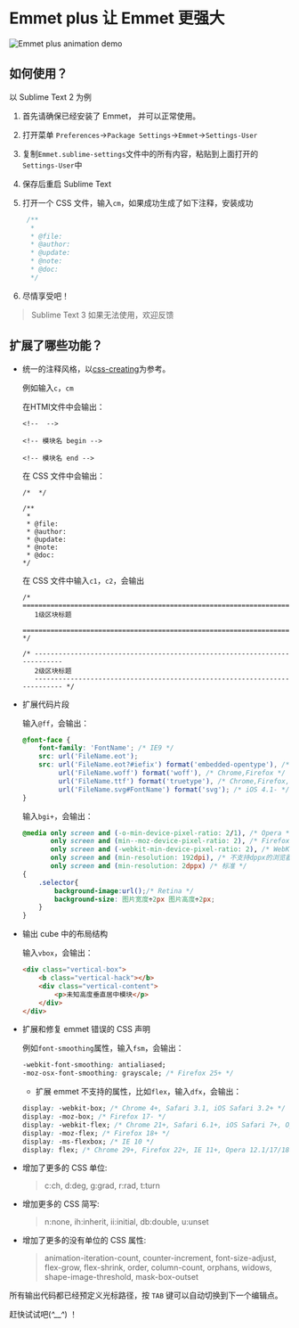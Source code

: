 # Emmet plus 让 Emmet 更强大

![Emmet plus animation demo](http://gtms01.alicdn.com/tps/i1/T1oIAwFXtgXXa1BMjv-707-735.gif)

## 如何使用？

以 Sublime Text 2 为例

1. 首先请确保已经安装了 Emmet， 并可以正常使用。
2. 打开菜单 ```Preferences```→```Package Settings```→```Emmet```→```Settings-User```
3. 复制```Emmet.sublime-settings```文件中的所有内容，粘贴到上面打开的```Settings-User```中
4. 保存后重启 Sublime Text
5. 打开一个 CSS 文件，输入```cm```，如果成功生成了如下注释，安装成功

   ```css
    /**
     * 
     * @file:     
     * @author:   
     * @update:   
     * @note:     
     * @doc:      
     */
   ```
6. 尽情享受吧！

> Sublime Text 3 如果无法使用，欢迎反馈

## 扩展了哪些功能？

* 统一的注释风格，以[css-creating](https://github.com/yisibl/css-creating)为参考。

    例如输入`c`，`cm`

    在HTMl文件中会输出：

    ```
    <!--  -->

    <!-- 模块名 begin -->
        
    <!-- 模块名 end -->

    ```

    在 CSS 文件中会输出：

    ```
    /*  */

    /**
     * 
     * @file:     
     * @author:   
     * @update:   
     * @note:     
     * @doc:      
    */
    ```

    在 CSS 文件中输入`c1`，`c2`，会输出

    ```
    /* ==========================================================================
       1级区块标题
       ========================================================================== */

    /* --------------------------------------------------------------------------
       2级区块标题
       -------------------------------------------------------------------------- */
    ```

* 扩展代码片段

    输入`@ff`，会输出：

    ```css
    @font-face {
        font-family: 'FontName'; /* IE9 */
        src: url('FileName.eot');
        src: url('FileName.eot?#iefix') format('embedded-opentype'), /* IE6-IE8 */
             url('FileName.woff') format('woff'), /* Chrome,Firefox */
             url('FileName.ttf') format('truetype'), /* Chrome,Firefox,Opera,Safari,Android, iOS 4.2+ */
             url('FileName.svg#FontName') format('svg'); /* iOS 4.1- */
    }
    ```

    输入`bgi+`，会输出：

    ```css
    @media only screen and (-o-min-device-pixel-ratio: 2/1), /* Opera */
           only screen and (min--moz-device-pixel-ratio: 2), /* Firefox 16 之前 */
           only screen and (-webkit-min-device-pixel-ratio: 2), /* WebKit */
           only screen and (min-resolution: 192dpi), /* 不支持dppx的浏览器 */
           only screen and (min-resolution: 2dppx) /* 标准 */
    {
        .selector{
            background-image:url();/* Retina */
            background-size: 图片宽度÷2px 图片高度÷2px;
        }
    }
    ```

* 输出 cube 中的布局结构

    输入`vbox`，会输出：

    ```html
    <div class="vertical-box">
        <b class="vertical-hack"></b>
        <div class="vertical-content">
            <p>未知高度垂直居中模块</p>
        </div>
    </div>
    ```

* 扩展和修复 emmet 错误的 CSS 声明

    例如`font-smoothing`属性，输入`fsm`，会输出：

    ```css
    -webkit-font-smoothing: antialiased;
    -moz-osx-font-smoothing: grayscale; /* Firefox 25+ */
    ```

    * 扩展 emmet 不支持的属性，比如`flex`，输入`dfx`，会输出：

    ```css
    display: -webkit-box; /* Chrome 4+, Safari 3.1, iOS Safari 3.2+ */
    display: -moz-box; /* Firefox 17- */
    display: -webkit-flex; /* Chrome 21+, Safari 6.1+, iOS Safari 7+, Opera 15/16 */
    display: -moz-flex; /* Firefox 18+ */
    display: -ms-flexbox; /* IE 10 */
    display: flex; /* Chrome 29+, Firefox 22+, IE 11+, Opera 12.1/17/18, Android 4.4+ */
    ```

* 增加了更多的 CSS 单位:
    > c:ch, d:deg, g:grad, r:rad, t:turn

* 增加更多的 CSS 简写:
    > n:none, ih:inherit, ii:initial, db:double, u:unset

* 增加了更多的没有单位的 CSS 属性:
    > animation-iteration-count, counter-increment, font-size-adjust, flex-grow, flex-shrink, order, column-count, orphans, widows, shape-image-threshold, mask-box-outset


所有输出代码都已经预定义光标路径，按 ```TAB``` 键可以自动切换到下一个编辑点。

赶快试试吧(*^__^*) ！

